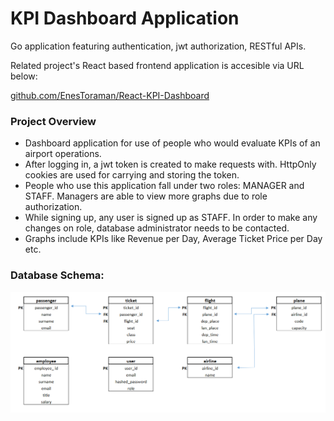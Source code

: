 # KPI Dashboard Application
Go application featuring authentication, jwt authorization, RESTful APIs.

Related project's React based frontend application is accesible via URL below:

[github.com/EnesToraman/React-KPI-Dashboard](https://github.com/EnesToraman/React-KPI-Dashboard)

### Project Overview

- Dashboard application for use of people who would evaluate KPIs of an airport operations. 
- After logging in, a jwt token is created to make requests with. HttpOnly cookies are used for carrying and storing the token.
- People who use this application fall under two roles: MANAGER and STAFF. Managers are able to view more graphs due to role authorization.
- While signing up, any user is signed up as STAFF. In order to make any changes on role, database administrator needs to be contacted.
- Graphs include KPIs like Revenue per Day, Average Ticket Price per Day etc. 

### Database Schema:

![Database Schema](/sql-script/database-schema.png)
